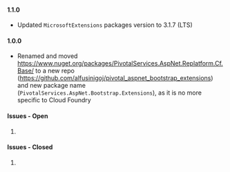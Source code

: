 #### 1.1.0
- Updated `MicrosoftExtensions` packages version to 3.1.7 (LTS)

#### 1.0.0
- Renamed and moved https://www.nuget.org/packages/PivotalServices.AspNet.Replatform.Cf.Base/ to a new repo (https://github.com/alfusinigoj/pivotal_aspnet_bootstrap_extensions) and new package name (`PivotalServices.AspNet.Bootstrap.Extensions`), as it is no more specific to Cloud Foundry

#### Issues - Open
1. 

#### Issues - Closed
1. 